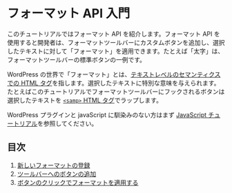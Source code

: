 <!-- 
# Introduction to the Format API
 -->
# フォーマット API 入門

<!-- 
The purpose of this tutorial is to introduce you to the Format API. The Format API makes it possible for developers to add custom buttons to the formatting toolbar and have them apply a _format_ to a text selection. Bold is an example of a standard button in the formatting toolbar.

In WordPress lingo, a _format_ is a [HTML tag with text-level semantics](https://www.w3.org/TR/html5/textlevel-semantics.html#text-level-semantics-usage-summary) used to give some special meaning to a text selection. For example, in this tutorial, the button to be hooked into the format toolbar will let users wrap a particular text selection with the [`<samp>` HTML tag](https://developer.mozilla.org/en-US/docs/Web/HTML/Element/samp).

If you are unfamiliar with how to work with WordPress plugins and JavaScript, you may want to check the [JavaScript Tutorial](/docs/how-to-guides/javascript/README.md) first.
 -->
このチュートリアルではフォーマット API を紹介します。フォーマット API を使用すると開発者は、フォーマットツールバーにカスタムボタンを追加し、選択したテキストに対して「フォーマット」を適用できます。たとえば「太字」は、フォーマットツールバーの標準ボタンの一例です。

WordPress の世界で「フォーマット」とは、[テキストレベルのセマンティクスでの HTML タグ](https://www.w3.org/TR/html5/textlevel-semantics.html#text-level-semantics-usage-summary)を指します。選択したテキストに特別な意味を与えられます。たとえばこのチュートリアルでフォーマットツールバーにフックされるボタンは選択したテキストを [`<samp>` HTML タグ](https://developer.mozilla.org/en-US/docs/Web/HTML/Element/samp)でラップします。

WordPress プラグインと javaScript に馴染みのない方はまず [JavaScript チュートリアル](https://ja.wordpress.org/team/handbook/block-editor/tutorials/javascript/)を参照してください。

<!-- 
## Table of Contents
 -->
## 目次

<!-- 
1. [Register a new format](/docs/how-to-guides/format-api/1-register-format.md)
2. [Add a button to the toolbar](/docs/how-to-guides/format-api/2-toolbar-button.md)
3. [Apply the format when the button is clicked](/docs/how-to-guides/format-api/3-apply-format.md)
 -->
1. [新しいフォーマットの登録 ](https://ja.wordpress.org/team/handbook/block-editor/tutorials/format-api/1-register-format/)
2. [ツールバーへのボタンの追加](https://ja.wordpress.org/team/handbook/block-editor/tutorials/format-api/2-toolbar-button/)
3. [ボタンのクリックでフォーマットを適用する](https://ja.wordpress.org/team/handbook/block-editor/tutorials/format-api/3-apply-format/)

